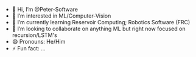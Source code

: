 - 👋 Hi, I’m @Peter-Software
- 👀 I’m interested in ML/Computer-Vision
- 🌱 I’m currently learning Reservoir Computing; Robotics Software (FRC)
- 💞️ I’m looking to collaborate on anything ML but right now focused on recursion/LSTM's
- 😄 Pronouns: He/Him
- ⚡ Fun fact: ...

<!---
Pete-Software/Pete-Software is a ✨ special ✨ repository because its `README.md` (this file) appears on your GitHub profile.
You can click the Preview link to take a look at your changes.
--->
